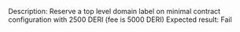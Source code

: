 Description: Reserve a top level domain label on minimal contract configuration with 2500 DERI (fee is 5000 DERI)
Expected result: Fail